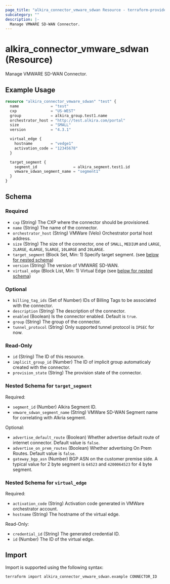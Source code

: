 ```yaml
---
page_title: "alkira_connector_vmware_sdwan Resource - terraform-provider-alkira"
subcategory: ""
description: |-
  Manage VMWARE SD-WAN Connector.
---
```


# alkira_connector_vmware_sdwan (Resource)

Manage VMWARE SD-WAN Connector.


## Example Usage

```terraform
resource "alkira_connector_vmware_sdwan" "test" {
  name              = "test"
  cxp               = "US-WEST"
  group             = alkira_group.test1.name
  orchestrator_host = "http://test.alkira.com/portal"
  size              = "SMALL"
  version           = "4.3.1"

  virtual_edge {
    hostname        = "vedge1"
    activation_code = "12345678"
  }

  target_segment {
    segment_id                = alkira_segment.test1.id
    vmware_sdwan_segment_name = "segment1"
  }
}
```

<!-- schema generated by tfplugindocs -->
## Schema

### Required

- `cxp` (String) The CXP where the connector should be provisioned.
- `name` (String) The name of the connector.
- `orchestrator_host` (String) VMWare (Velo) Orchestrator portal host address.
- `size` (String) The size of the connector, one of `SMALL`, `MEDIUM` and `LARGE`, `2LARGE`, `4LARGE`, `5LARGE`, `10LARGE` and `20LARGE`.
- `target_segment` (Block Set, Min: 1) Specify target segment. (see [below for nested schema](#nestedblock--target_segment))
- `version` (String) The version of VMWARE SD-WAN.
- `virtual_edge` (Block List, Min: 1) Virtual Edge (see [below for nested schema](#nestedblock--virtual_edge))

### Optional

- `billing_tag_ids` (Set of Number) IDs of Billing Tags to be associated with the connector.
- `description` (String) The description of the connector.
- `enabled` (Boolean) Is the connector enabled. Default is `true`.
- `group` (String) The group of the connector.
- `tunnel_protocol` (String) Only supported tunnel protocol is `IPSEC` for now.

### Read-Only

- `id` (String) The ID of this resource.
- `implicit_group_id` (Number) The ID of implicit group automaticaly created with the connector.
- `provision_state` (String) The provision state of the connector.

<a id="nestedblock--target_segment"></a>
### Nested Schema for `target_segment`

Required:

- `segment_id` (Number) Alkira Segment ID.
- `vmware_sdwan_segment_name` (String) VMWare SD-WAN Segment name for correlating with Alkria segment.

Optional:

- `advertise_default_route` (Boolean) Whether advertise default route of internet connector. Default value is `false`.
- `advertise_on_prem_routes` (Boolean) Whether advertising On Prem Routes. Default value is `false`.
- `gateway_bgp_asn` (Number) BGP ASN on the customer premise side. A typical value for 2 byte segment is `64523` and `4200064523` for 4 byte segment.


<a id="nestedblock--virtual_edge"></a>
### Nested Schema for `virtual_edge`

Required:

- `activation_code` (String) Activation code generated in VMWare orchestrator account.
- `hostname` (String) The hostname of the virtual edge.

Read-Only:

- `credential_id` (String) The generated credential ID.
- `id` (Number) The ID of the virtual edge.

## Import

Import is supported using the following syntax:

```shell
terraform import alkira_connector_vmware_sdwan.example CONNECTOR_ID
```
